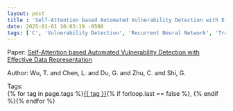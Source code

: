 ```yaml
---
layout: post
title : 'Self-Attention based Automated Vulnerability Detection with Effective Data Representation'
date: 2025-01-01 10:03:19 -0500
tags: ['C', 'Vulnerability Detection', 'Recurrent Neural Network', 'Transformer', 'Abstract Syntax Tree (AST)', 'Program Dependence Graph (PDG)', 'Tokenizer']
---
```

Paper: [Self-Attention based Automated Vulnerability Detection with Effective Data Representation](https://ieeexplore.ieee.org/stamp/stamp.jsp?arnumber=9644777)

Author: Wu, T. and Chen, L. and Du, G. and Zhu, C. and Shi, G.




 Tags:  
        <span>{% for tag in page.tags %}<a href="{{ site.baseurl }}tags/#{{ tag | slugify }}">{{ tag }}</a>{% if forloop.last == false %}, {% endif %}{% endfor %}</span>
